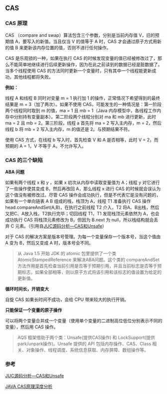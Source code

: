 ## CAS

### CAS 原理

CAS （compare and swap）算法包含三个参数，分别是当前内存值 V，旧的预期值 A，要写入的新值。当且仅当 V 的值等于 A 时，CAS 才会通过原子方式用新的值 B 来更新该内存位置的值，否则不进行任何操作。

CAS 是乐观锁的一种，如果在执行 CAS 的时候发现变量的值已经被修改过了，那么不能简单地继续进行后续更新操作，因为在此之前读到的数据已经是脏数据了。当多个线程使用 CAS 的方法同时更新一个变量时，只有其中一个线程能更新成功，其他线程都将失败。

**例如：**

线程 A 和线程 B 同时对变量 m = 1 执行加 1 的操作，正常情况下希望得到的最终结果是 m = 3（加了两次）。如果不使用 CAS，可能发生的一种情况是：第一阶段两个线程同时取到 m 的值，ma = 1 且 mb = 1（Java 内存模型中，各线程工作内存中分别持有变量副本）。第二阶段两个线程分别对 ma 和 mb 进行更新，此时 ma = 2 且 mb = 2。第三阶段，线程 a 首先将 ma = 2 写入主内存，m = 2，然后线程 b 将 mb = 2 写入主内存，m 的值还是 2。与预期结果不符。

使用 CAS 方式，在线程 b 写入时，首先检查 V 和 A 是否相等，此时 V = 2，而预期的 A = 1，V 不等于 A，不允许写入。

### CAS 的三个缺陷

**ABA 问题**

如果有两个线程 x 和 y ，如果 x 初次从内存中读取变量值为 A；线程 y 对它进行了一些操作使其变成 B，然后再改回 A，那么线程 x 进行 CAS 的时候就会误认为这个值没有被修改过。尽管 CAS 操作会成功执行，但是不代表它是没有问题的，如果有一个单向链表 A B 组成的栈，栈顶为 A，线程 T1 准备执行 CAS 操作 head.compareAndSet(A,B)，在执行之前线程 T2 介入，T2 将A、B出栈，然后又把C、A放入栈，T2执行完毕；切回线程 T1，T1 发现栈顶元素依然为 A，也会成功执行 CAS 将栈顶元素修改为 B，但因为 B.next 为 null，所以栈结构就会丢弃 C 元素。（引用自[JUC源码分析—CAS和Unsafe](https://www.jianshu.com/p/a897c4b8929f)）

对于 CAS 的解决方案是版本号管理。为每一个变量保存一个版本号，当这个值由 A 变为 B，然后又变成 A 时，版本号会不同。

> 从 Java 1.5 开始 JDK 的 atomic 包里提供了一个类 AtomicStampedReference 来解决ABA问题。这个类的 compareAndSet 方法作用是首先检查当前引用是否等于预期引用，并且当前标志是否等于预期标志，如果全部相等，则以原子方式将该引用和该标志的值设置为给定的更新值。

**循环时间长，开销变大**

自旋 CAS 如果长时间不成功，会给 CPU 带来较大的执行开销。

**只能保证一个变量的原子操作**

可以将两个变量合并成一个变量（使用单个变量的二进制高位低位分别表示不同的变量），然后用 CAS 操作。

> AQS 框架借助于两个类：Unsafe(提供CAS操作) 和 LockSupport(提供park/unpark操作)。Unsafe 提供的 API 包括内存操作、CAS、Class 相关、对象操作、线程调度、系统信息获取、内存屏障、数组操作等。

### 参考

[JUC源码分析—CAS和Unsafe](https://www.jianshu.com/p/a897c4b8929f)

[JAVA CAS原理深度分析](https://www.cnblogs.com/kisty/p/5408264.html)